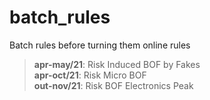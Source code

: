 # batch_rules
Batch rules before turning them online rules

> **apr-may/21**: Risk Induced BOF by Fakes<br />
> **apr-oct/21**: Risk Micro BOF<br />
> **out-nov/21**: Risk BOF Electronics Peak
